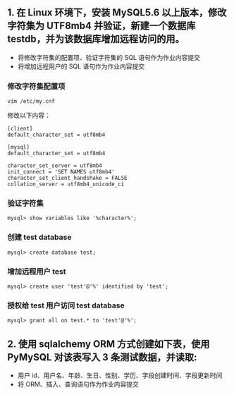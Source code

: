 ## 1. 在 Linux 环境下，安装 MySQL5.6 以上版本，修改字符集为 UTF8mb4 并验证，新建一个数据库 testdb，并为该数据库增加远程访问的用。
- 将修改字符集的配置项、验证字符集的 SQL 语句作为作业内容提交
- 将增加远程用户的 SQL 语句作为作业内容提交

### 修改字符集配置项
`vim /etc/my.cnf`

修改以下内容：
```
[client]
default_character_set = utf8mb4

[mysql]
default_character_set = utf8mb4

character_set_server = utf8mb4
init_connect = 'SET NAMES utf8mb4'
character_set_client_handshake = FALSE
collation_server = utf8mb4_unicode_ci
```

### 验证字符集
```
mysql> show variables like '%character%';
```

### 创建 test database
```
mysql> create database test;
```

### 增加远程用户 test
```
mysql> create user 'test'@'%' identified by 'test';
```

### 授权给 test 用户访问 test database
```
mysql> grant all on test.* to 'test'@'%';
```

## 2. 使用 sqlalchemy ORM 方式创建如下表，使用 PyMySQL 对该表写入 3 条测试数据，并读取: 
- 用户 id、用户名、年龄、生日、性别、学历、字段创建时间、字段更新时间
- 将 ORM、插入、查询语句作为作业内容提交




